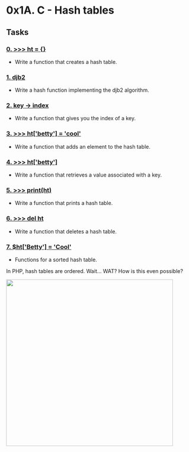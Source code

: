 # 0x1A. C - Hash tables

## Tasks

### [0. >>> ht = {}](./0-hash_table_create.c)
* Write a function that creates a hash table.


### [1. djb2](./1-djb2.c)
* Write a hash function implementing the djb2 algorithm.


### [2. key -> index](./2-key_index.c)
* Write a function that gives you the index of a key.


### [3. >>> ht['betty'] = 'cool'](./3-hash_table_set.c)
* Write a function that adds an element to the hash table.


### [4. >>> ht['betty']](./4-hash_table_get.c)
* Write a function that retrieves a value associated with a key.


### [5. >>> print(ht)](./5-hash_table_print.c)
* Write a function that prints a hash table.


### [6. >>> del ht](./6-hash_table_delete.c)
* Write a function that deletes a hash table.

### [7. $ht['Betty'] = 'Cool'](100-sorted_hash_table.c)
* Functions for a sorted hash table.

In PHP, hash tables are ordered. Wait… WAT? How is this even possible?

<img src="https://www.readingfestival.com/wp-content/uploads/2018/11/Reading-Instalment-Plan-What.gif" width="450" height="auto">
